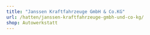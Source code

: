 ```yaml
---
title: "Janssen Kraftfahrzeuge GmbH & Co.KG"
url: /hatten/janssen-kraftfahrzeuge-gmbh-und-co-kg/
shop: Autowerkstatt
---
```


